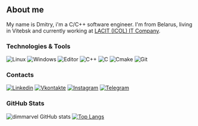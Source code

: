 ## About me
My name is Dmitry, i'm a C/C++ software engineer. I'm from Belarus, living in Vitebsk and currently working at [LACIT (ICOL) IT Company](https://lacit.net/).

### Technologies & Tools
![Linux](https://img.shields.io/badge/OS-Linux-42aaff?style=flat-square&logo=linux&logoColor=ffffff)
![Windows](https://img.shields.io/badge/OS-Windows-42aaff?style=flat-square&logo=Windows&logoColor=ffffff)
![Editor](https://img.shields.io/badge/Editor-Clion-42aaff?style=flat-square&logo=jetbrains&logoColor=ffffff)
![C++](https://img.shields.io/badge/Code-C++-42aaff?style=flat-square&logo=C%2b%2b&logoColor=ffffff)
![C](https://img.shields.io/badge/Code-C-42aaff?style=flat-square&logo=C&logoColor=ffffff)
![Cmake](https://img.shields.io/badge/Cmake-42aaff?style=flat-square&logo=cmake&logoColor=ffffff)
![Git](https://img.shields.io/badge/Git-Git-42aaff?style=flat-square&logo=git&logoColor=ffffff)

### Сontacts
[![Linkedin](https://img.shields.io/badge/-Linkedin-42aaff?style=flat-square&logo=linkedin&logoColor=ffffff)](https://www.linkedin.com/in/dmitry-matyukhov-94a438185/)
[![Vkontakte](https://img.shields.io/badge/-ВК-42aaff?style=flat-square&logo=Vk&logoColor=ffffff)](https://vk.com/yadefault)
[![Instagram](https://img.shields.io/badge/-Instagram-42aaff?style=flat-square&logo=Instagram&logoColor=ffffff)](https://www.instagram.com/lbsmart/)
[![Telegram](https://img.shields.io/badge/-Telegram-42aaff?style=flat-square&logo=Telegram&logoColor=ffffff)](https://t.me/yadefaults)

### GitHub Stats
![dimmarvel GitHub stats](https://github-readme-stats.vercel.app/api?username=dimmarvel&hide=contribs,prs,issues&show_icons=true&theme=dark) [![Top Langs](https://github-readme-stats.vercel.app/api/top-langs/?username=dimmarvel&layout=compact&theme=dark)](https://github.com/dimmarvel/github-readme-stats)
